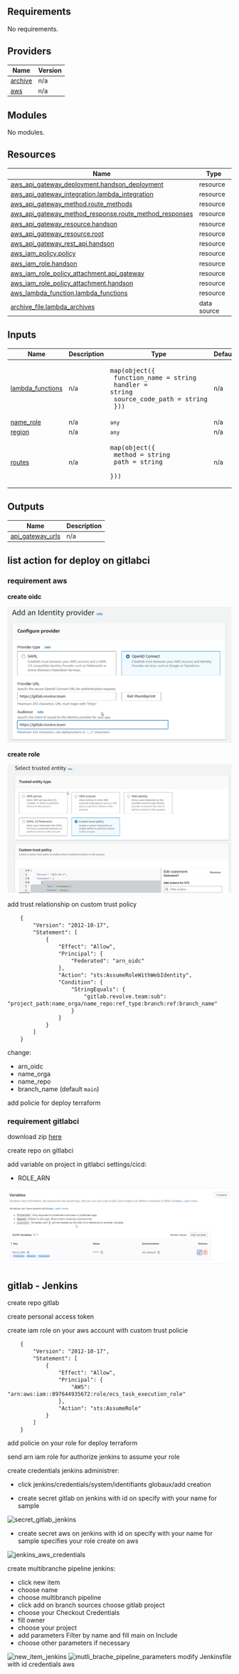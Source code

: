 <!-- BEGIN_TF_DOCS -->
## Requirements

No requirements.

## Providers

| Name | Version |
|------|---------|
| <a name="provider_archive"></a> [archive](#provider\_archive) | n/a |
| <a name="provider_aws"></a> [aws](#provider\_aws) | n/a |

## Modules

No modules.

## Resources

| Name | Type |
|------|------|
| [aws_api_gateway_deployment.handson_deployment](https://registry.terraform.io/providers/hashicorp/aws/latest/docs/resources/api_gateway_deployment) | resource |
| [aws_api_gateway_integration.lambda_integration](https://registry.terraform.io/providers/hashicorp/aws/latest/docs/resources/api_gateway_integration) | resource |
| [aws_api_gateway_method.route_methods](https://registry.terraform.io/providers/hashicorp/aws/latest/docs/resources/api_gateway_method) | resource |
| [aws_api_gateway_method_response.route_method_responses](https://registry.terraform.io/providers/hashicorp/aws/latest/docs/resources/api_gateway_method_response) | resource |
| [aws_api_gateway_resource.handson](https://registry.terraform.io/providers/hashicorp/aws/latest/docs/resources/api_gateway_resource) | resource |
| [aws_api_gateway_resource.root](https://registry.terraform.io/providers/hashicorp/aws/latest/docs/resources/api_gateway_resource) | resource |
| [aws_api_gateway_rest_api.handson](https://registry.terraform.io/providers/hashicorp/aws/latest/docs/resources/api_gateway_rest_api) | resource |
| [aws_iam_policy.policy](https://registry.terraform.io/providers/hashicorp/aws/latest/docs/resources/iam_policy) | resource |
| [aws_iam_role.handson](https://registry.terraform.io/providers/hashicorp/aws/latest/docs/resources/iam_role) | resource |
| [aws_iam_role_policy_attachment.api_gateway](https://registry.terraform.io/providers/hashicorp/aws/latest/docs/resources/iam_role_policy_attachment) | resource |
| [aws_iam_role_policy_attachment.handson](https://registry.terraform.io/providers/hashicorp/aws/latest/docs/resources/iam_role_policy_attachment) | resource |
| [aws_lambda_function.lambda_functions](https://registry.terraform.io/providers/hashicorp/aws/latest/docs/resources/lambda_function) | resource |
| [archive_file.lambda_archives](https://registry.terraform.io/providers/hashicorp/archive/latest/docs/data-sources/file) | data source |

## Inputs

| Name | Description | Type | Default | Required |
|------|-------------|------|---------|:--------:|
| <a name="input_lambda_functions"></a> [lambda\_functions](#input\_lambda\_functions) | n/a | <pre>map(object({<br>    function_name    = string<br>    handler          = string<br>    source_code_path = string<br>  }))</pre> | n/a | yes |
| <a name="input_name_role"></a> [name\_role](#input\_name\_role) | n/a | `any` | n/a | yes |
| <a name="input_region"></a> [region](#input\_region) | n/a | `any` | n/a | yes |
| <a name="input_routes"></a> [routes](#input\_routes) | n/a | <pre>map(object({<br>    method = string<br>    path   = string<br>  }))</pre> | n/a | yes |

## Outputs

| Name | Description |
|------|-------------|
| <a name="output_api_gateway_urls"></a> [api\_gateway\_urls](#output\_api\_gateway\_urls) | n/a |
<!-- END_TF_DOCS -->

## list action for deploy on gitlabci

### requirement aws

**create oidc**

![oidc](docs/identity_provider.png)

**create role**

![IAM ROLE](docs/create_role_iam.png)

add trust relationship on custom trust policy

        {
            "Version": "2012-10-17",
            "Statement": [
                {
                    "Effect": "Allow",
                    "Principal": {
                        "Federated": "arn_oidc"
                    },
                    "Action": "sts:AssumeRoleWithWebIdentity",
                    "Condition": {
                        "StringEquals": {
                            "gitlab.revolve.team:sub": "project_path:name_orga/name_repo:ref_type:branch:ref:branch_name"
                        }
                    }
                }
            ]
        }

change:

- arn_oidc
- name_orga
- name_repo
- branch_name (default `main`)

add policie for deploy terraform

### requirement gitlabci

download zip [here](https://gitlab.revolve.team/jeremy.monnier/handson-cicd)

create repo on gitlabci

add variable on project in gitlabci settings/cicd:

- ROLE_ARN

![variable](docs/variable_gitlabci.png)

## gitlab - Jenkins

create repo gitlab

create personal access token

create iam role on your aws account with custom trust policie

        {
            "Version": "2012-10-17",
            "Statement": [
                {
                    "Effect": "Allow",
                    "Principal": {
                        "AWS": "arn:aws:iam::897644935672:role/ecs_task_execution_role"
                    },
                    "Action": "sts:AssumeRole"
                }
            ]
        }

add policie on your role for deploy terraform

send arn iam role for authorize jenkins to assume your role

create credentials jenkins administrer:

- click  jenkins/credentials/system/identifiants globaux/add creation

- create secret gitlab on jenkins with id on specify with your name for sample

![secret_gitlab_jenkins](docs/secret_gitlab_jenkins.png)

- create secret aws on jenkins with id on specify with your name for sample specifies your role create on aws

![jenkins_aws_credentials](docs/jenkins_aws_credentials.png)

create multibranche pipeline jenkins:

- click new item
- choose name
- choose multibranch pipeline
- click add on branch sources choose gitlab project
- choose your Checkout Credentials
- fill owner
- choose your project
- add parameters Filter by name and fill main on Include
- choose other parameters if necessary

![new_item_jenkins](docs/new_item_jenkins.png)
![mutli_brache_pipeline_parameters](docs/mutli_brache_pipeline_parameters.png)
modify Jenkinsfile with id credentials aws
